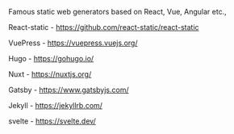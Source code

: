 Famous static web generators based on React, Vue, Angular etc., 

React-static -  https://github.com/react-static/react-static

VuePress - https://vuepress.vuejs.org/

Hugo - https://gohugo.io/

Nuxt - https://nuxtjs.org/

Gatsby - https://www.gatsbyjs.com/

Jekyll - https://jekyllrb.com/

svelte - https://svelte.dev/

